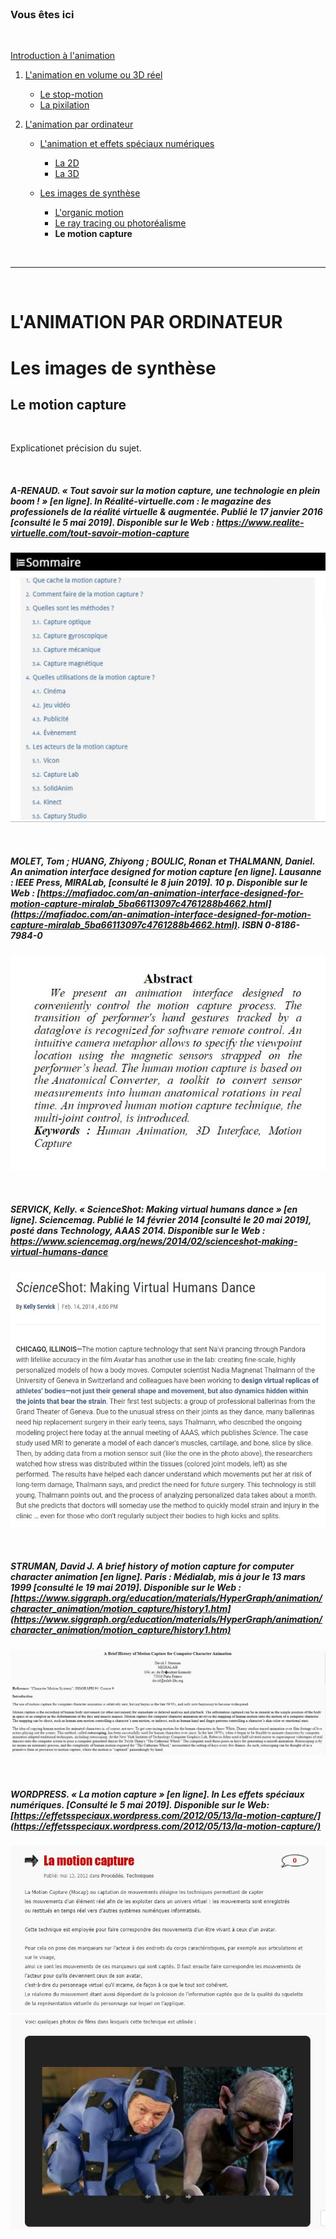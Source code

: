 <br/>

### Vous êtes ici

<br/>

[Introduction à l'animation](index.md)

1. [L'animation en volume ou 3D réel](envolume.md)

    - [Le stop-motion](stopmotion.md)
    - [La pixilation](pixilation.md)
    
2. [L'animation par ordinateur](parordinateur.md)

    - [L'animation et effets spéciaux numériques](numerique.md)
    
        * [La 2D](2d.md)
        * [La 3D](3d.md)
        
    - [Les images de synthèse](imagesdesynthèse.md)
    
        * [L'organic motion](organicmotion.md)
        * [Le ray tracing ou photoréalisme](photorealisme.md)
        * **Le motion capture**

<br/>

---------------------------------------------------

<br/>

# L'ANIMATION PAR ORDINATEUR

# Les images de synthèse

## Le motion capture

<br/>

Explicationet précision du sujet.

<br/>

##### A-RENAUD. « Tout savoir sur la motion capture, une technologie en plein boom ! » [en ligne]. In _Réalité-virtuelle.com : le magazine des professionels de la réalité virtuelle & augmentée_. Publié le 17 janvier 2016 [consulté le 5 mai 2019]. Disponible sur le Web : <https://www.realite-virtuelle.com/tout-savoir-motion-capture>

![Le motion capture, les différentes méthodes.](images/motioncapturetech.JPG "Le motion capture, les différentes méthodes.")

<br/>

##### MOLET, Tom ; HUANG, Zhiyong ; BOULIC, Ronan et THALMANN, Daniel. _An animation interface designed for motion capture_ [en ligne]. Lausanne : IEEE Press, MIRALab, [consulté le 8 juin 2019]. 10 p. Disponible sur le Web : [https://mafiadoc.com/an-animation-interface-designed-for-motion-capture-miralab_5ba66113097c4761288b4662.html](https://mafiadoc.com/an-animation-interface-designed-for-motion-capture-miralab_5ba66113097c4761288b4662.html). ISBN 0-8186-7984-0

![An animation interface designed for motion capture : Abstract](images/humananimation.JPG "Abstract")

<br/>

##### SERVICK, Kelly. « ScienceShot: Making virtual humans dance » [en ligne]. _Sciencemag_. Publié le 14 février 2014 [consulté le 20 mai 2019], posté dans Technology, AAAS 2014. Disponible sur le Web : <https://www.sciencemag.org/news/2014/02/scienceshot-making-virtual-humans-dance>

![Making virtual humans dance](images/motioncapturedance.JPG "Making virtual humans dance")

<br/>

##### STRUMAN, David J. _A brief history of motion capture for computer character animation_ [en ligne]. Paris : Médialab, mis à jour le 13 mars 1999 [consulté le 19 mai 2019]. Disponible sur le Web : [https://www.siggraph.org/education/materials/HyperGraph/animation/character_animation/motion_capture/history1.htm](https://www.siggraph.org/education/materials/HyperGraph/animation/character_animation/motion_capture/history1.htm)

![A brief history of motion capture for computer character animation](images/motioncapturehistory.JPG "A brief history of motion capture for computer character animation")

<br/>

##### WORDPRESS. « La motion capture » [en ligne]. In _Les effets spéciaux numériques_. [Consulté le 5 mai 2019]. Disponible sur le Web: [https://effetsspeciaux.wordpress.com/2012/05/13/la-motion-capture/](https://effetsspeciaux.wordpress.com/2012/05/13/la-motion-capture/)

![La motion capture](images/mocap.JPG "Les effets spéciaux numériques")
![La motion capture](images/mocapimg.JPG "Les effets spéciaux numériques")

<br/>
